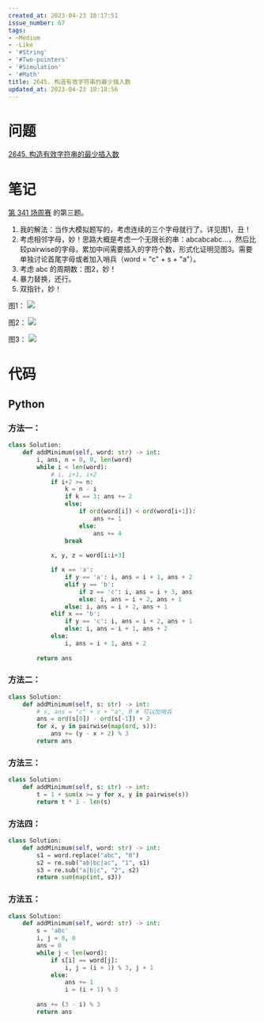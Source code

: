 ```yaml
---
created_at: 2023-04-23 10:17:51
issue_number: 67
tags:
- ~Medium
- -Like
- '#String'
- '#Two-pointers'
- '#Simulation'
- '#Math'
title: 2645. 构造有效字符串的最少插入数
updated_at: 2023-04-23 10:18:56
---
```


# 问题

[2645. 构造有效字符串的最少插入数](https://leetcode.cn/problems/minimum-additions-to-make-valid-string/)

# 笔记

[第 341 场周赛](https://leetcode.cn/contest/weekly-contest-341/) 的第三题。

1. 我的解法：当作大模拟题写的，考虑连续的三个字母就行了。详见图1，丑！
2. 考虑相邻字母，妙！思路大概是考虑一个无限长的串：abcabcabc...，然后比较pairwise的字母，累加中间需要插入的字符个数，形式化证明见图3。需要单独讨论首尾字母或者加入哨兵（word = "c" + s + "a"）。
3. 考虑 abc 的周期数：图2，妙！
4. 暴力替换，还行。
5. 双指针，妙！

图1：
![](https://pics.winterg.site/images/202304230929140.png)

图2：
![](https://pics.winterg.site/images/202304230941458.png)

图3：
![](https://pics.winterg.site/images/202304231016186.png)


# 代码

## Python

### 方法一：

```python
class Solution:
    def addMinimum(self, word: str) -> int:
        i, ans, n = 0, 0, len(word)
        while i < len(word):
            # i, i+1, i+2
            if i+2 >= n:
                k = n - i
                if k == 1: ans += 2
                else:
                    if ord(word[i]) < ord(word[i+1]):
                        ans += 1
                    else:
                        ans += 4
                break
            
            x, y, z = word[i:i+3]

            if x == 'a':
                if y == 'a': i, ans = i + 1, ans + 2
                elif y == 'b':
                    if z == 'c': i, ans = i + 3, ans
                    else: i, ans = i + 2, ans + 1
                else: i, ans = i + 2, ans + 1
            elif x == 'b':
                if y == 'c': i, ans = i + 2, ans + 1
                else: i, ans = i + 1, ans + 2
            else:
                i, ans = i + 1, ans + 2
        
        return ans
```

### 方法二：

```python
class Solution:
    def addMinimum(self, s: str) -> int:
        # s, ans = "c" + s + "a", 0 # 可以加哨兵
        ans = ord(s[0]) - ord(s[-1]) + 2
        for x, y in pairwise(map(ord, s)):
            ans += (y - x + 2) % 3
        return ans
```

### 方法三：

```python
class Solution:
    def addMinimum(self, s: str) -> int:
        t = 1 + sum(x >= y for x, y in pairwise(s))
        return t * 3 - len(s)
```

### 方法四：

```python
class Solution:
    def addMinimum(self, word: str) -> int:
        s1 = word.replace("abc", "0")
        s2 = re.sub("ab|bc|ac", "1", s1)
        s3 = re.sub("a|b|c", "2", s2)
        return sum(map(int, s3))
```

### 方法五：

```python
class Solution:
    def addMinimum(self, word: str) -> int:
        s = 'abc'
        i, j = 0, 0
        ans = 0
        while j < len(word):
            if s[i] == word[j]:
                i, j = (i + 1) % 3, j + 1
            else:
                ans += 1
                i = (i + 1) % 3
        
        ans += (3 - i) % 3
        return ans
```